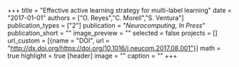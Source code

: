 +++
title = "Effective active learning strategy for multi-label learning"
date = "2017-01-01"
authors = ["O. Reyes","C. Morell","S. Ventura"]
publication_types = ["2"]
publication = "_Neurocomputing, In Press_"
publication_short = ""
image_preview = ""
selected = false
projects = []
url_custom = [{name = "DOI", url = "http://dx.doi.org/https://doi.org/10.1016/j.neucom.2017.08.001"}]
math = true
highlight = true
[header]
image = ""
caption = ""
+++

